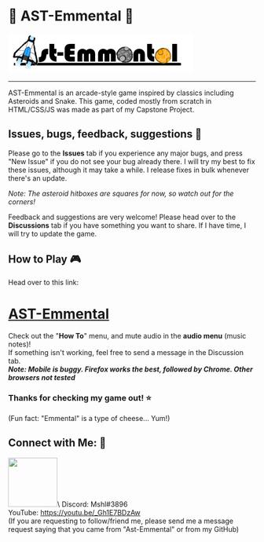 # :rocket: AST-Emmental :cheese:
![AstEmmental Title](AstEmmentalTitle.png)

---
AST-Emmental is an arcade-style game inspired by classics including Asteroids and Snake. 
This game, coded mostly from scratch in HTML/CSS/JS was made as part of my Capstone Project.

## Issues, bugs, feedback, suggestions :ant:
Please go to the **Issues** tab if you experience any major bugs, and press "New Issue" if you do not see your bug already there.
I will try my best to fix these issues, although it may take a while. I release fixes in bulk whenever there's an update.

*Note: The asteroid hitboxes are squares for now, so watch out for the corners!*

Feedback and suggestions are very welcome! Please head over to the **Discussions** tab if you have something you want to share.
If I have time, I will try to update the game.

## How to Play :video_game:
Head over to this link: 
# [AST-Emmental](https://mshl2299.github.io/Ast-Emmental/) 
Check out the "**How To**" menu, and mute audio in the **audio menu** (music notes)!\
If something isn't working, feel free to send a message in the Discussion tab.\
***Note: Mobile is buggy. Firefox works the best, followed by Chrome. Other browsers not tested***

### Thanks for checking my game out! :star:

(Fun fact: "Emmental" is a type of cheese... Yum!)

## Connect with Me: :speech_balloon:
[<img src="https://raw.githubusercontent.com/rahuldkjain/github-profile-readme-generator/master/src/images/icons/Social/instagram.svg" width="100" height="100">](https://instagram.com/mshl_1209_)\
Discord: Mshl#3896\
YouTube: https://youtu.be/_Gh1E7BDzAw \
(If you are requesting to follow/friend me, please send me a message request saying that you came from "Ast-Emmental" or from my GitHub)
